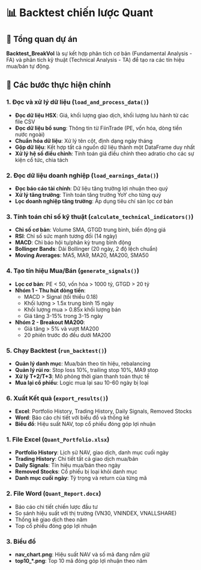 # 📊 Backtest chiến lược Quant

## 🎯 Tổng quan dự án

**Backtest_BreakVol** là sự kết hợp phân tích cơ bản (Fundamental Analysis - FA) và phân tích kỹ thuật (Technical Analysis - TA) để tạo ra các tín hiệu mua/bán tự động.

## 🚀 Các bước thực hiện chính

### 1. **Đọc và xử lý dữ liệu** (`load_and_process_data()`)
- **Đọc dữ liệu HSX**: Giá, khối lượng giao dịch, khối lượng lưu hành từ các file CSV
- **Đọc dữ liệu bổ sung**: Thông tin từ FiinTrade (PE, vốn hóa, dòng tiền nước ngoài)
- **Chuẩn hóa dữ liệu**: Xử lý tên cột, định dạng ngày tháng
- **Gộp dữ liệu**: Kết hợp tất cả nguồn dữ liệu thành một DataFrame duy nhất
- **Xử lý hệ số điều chỉnh**: Tính toán giá điều chỉnh theo adratio cho các sự kiện cổ tức, chia tách

### 2. **Đọc dữ liệu doanh nghiệp** (`load_earnings_data()`)
- **Đọc báo cáo tài chính**: Dữ liệu tăng trưởng lợi nhuận theo quý
- **Xử lý tăng trưởng**: Tính toán tăng trưởng YoY cho từng quý
- **Lọc doanh nghiệp tăng trưởng**: Áp dụng tiêu chí sàn lọc cơ bản

### 3. **Tính toán chỉ số kỹ thuật** (`calculate_technical_indicators()`)
- **Chỉ số cơ bản**: Volume SMA, GTGD trung bình, biến động giá
- **RSI**: Chỉ số sức mạnh tương đối (14 ngày)
- **MACD**: Chỉ báo hội tụ/phân kỳ trung bình động
- **Bollinger Bands**: Dải Bollinger (20 ngày, 2 độ lệch chuẩn)
- **Moving Averages**: MA5, MA9, MA20, MA200, SMA50

### 4. **Tạo tín hiệu Mua/Bán** (`generate_signals()`)
- **Lọc cơ bản**: PE < 50, vốn hóa > 1000 tỷ, GTGD > 20 tỷ
- **Nhóm 1 - Thu hút dòng tiền**:
  - MACD > Signal (tối thiểu 0.18)
  - Khối lượng > 1.5x trung bình 15 ngày
  - Khối lượng mua > 0.85x khối lượng bán
  - Giá tăng 3-15% trong 3-15 ngày
- **Nhóm 2 - Breakout MA200**:
  - Giá tăng > 5% và vượt MA200
  - 20 phiên trước đó đều dưới MA200

### 5. **Chạy Backtest** (`run_backtest()`)
- **Quản lý danh mục**: Mua/bán theo tín hiệu, rebalancing
- **Quản lý rủi ro**: Stop loss 10%, trailing stop 10%, MA9 stop
- **Xử lý T+2/T+3**: Mô phỏng thời gian thanh toán thực tế
- **Mua lại cổ phiếu**: Logic mua lại sau 10-60 ngày bị loại

### 6. **Xuất Kết quả** (`export_results()`)
- **Excel**: Portfolio History, Trading History, Daily Signals, Removed Stocks
- **Word**: Báo cáo chi tiết với biểu đồ và thống kê
- **Biểu đồ**: Hiệu suất NAV, top cổ phiếu đóng góp lợi nhuận

### 1. **File Excel** (`Quant_Portfolio.xlsx`)
- **Portfolio History**: Lịch sử NAV, giao dịch, danh mục cuối ngày
- **Trading History**: Chi tiết tất cả giao dịch mua/bán
- **Daily Signals**: Tín hiệu mua/bán theo ngày
- **Removed Stocks**: Cổ phiếu bị loại khỏi danh mục
- **Danh mục cuối ngày**: Tỷ trọng và return của từng mã

### 2. **File Word** (`Quant_Report.docx`)
- Báo cáo chi tiết chiến lược đầu tư
- So sánh hiệu suất với thị trường (VN30, VNINDEX, VNALLSHARE)
- Thống kê giao dịch theo năm
- Top cổ phiếu đóng góp lợi nhuận

### 3. **Biểu đồ**
- **nav_chart.png**: Hiệu suất NAV và số mã đang nắm giữ
- **top10_*.png**: Top 10 mã đóng góp lợi nhuận theo năm

